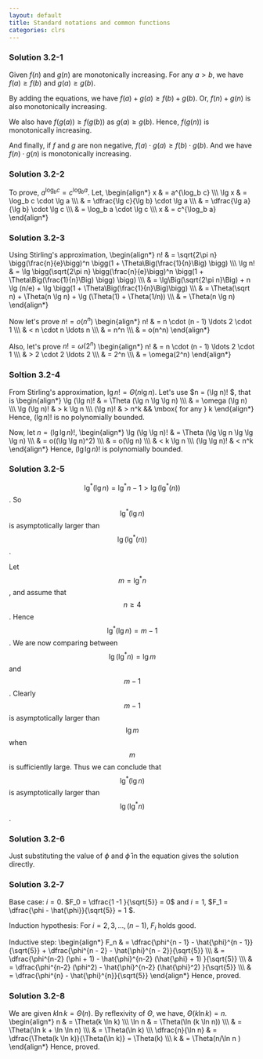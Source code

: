 ```yaml
---
layout: default
title: Standard notations and common functions
categories: clrs
---
```


### Solution 3.2-1
Given $f(n)$ and $g(n)$ are monotonically increasing. For any $a > b$, we have $f(a) \geq f(b)$ and $g(a) \geq g(b)$. 

By adding the equations, we have $f(a) + g(a) \geq f(b) + g(b)$. Or, $f(n) + g(n)$ is also monotonically increasing.

We also have $f(g(a)) \geq f(g(b))$ as $g(a) \geq g(b)$. Hence, $f(g(n))$ is monotonically increasing.

And finally, if $f$ and $g$ are non negative, $f(a) \cdot g(a) \geq f(b) \cdot g(b)$. And we have $f(n) \cdot g(n)$ is monotonically increasing.

### Solution 3.2-2
To prove, $a^{\log_b c} = c^{\log_b a}$. Let, 
\\begin{align\*}
x & = a^{\log_b c} \\\\\\
\lg x & = \log_b c \cdot \lg a \\\\\\
& = \dfrac{\lg c}{\lg b} \cdot \lg a \\\\\\
& = \dfrac{\lg a}{\lg b} \cdot \lg c \\\\\\
& = \log_b a \cdot \lg c \\\\\\
x & = c^{\log_b a}
\\end{align\*}

### Solution 3.2-3
Using Stirling's approximation,
\\begin{align\*}
n! & = \sqrt{2\pi n} \bigg(\frac{n}{e}\bigg)^n \bigg(1 + \Theta\Big(\frac{1}{n}\Big) \bigg) \\\\\\
\lg n! & = \lg \bigg(\sqrt{2\pi n} \bigg(\frac{n}{e}\bigg)^n \bigg(1 + \Theta\Big(\frac{1}{n}\Big) \bigg) \bigg) \\\\\\
& = \lg\Big(\sqrt{2\pi n}\Big) + n \lg (n/e) + \lg \bigg(1 + \Theta\Big(\frac{1}{n}\Big)\bigg) \\\\\\
& = \Theta(\sqrt n) + \Theta(n \lg n) + \lg (\Theta(1) + \Theta(1/n)) \\\\\\
& = \Theta(n \lg n)
\\end{align\*} 

Now let's prove $n! = o(n^n)$
\\begin{align\*}
n! & = n \cdot (n - 1) \ldots 2 \cdot 1  \\\\\\
& < n \cdot n \ldots n \\\\\\
& = n^n \\\\\\
& = o(n^n)
\\end{align\*} 

Also, let's prove $n! = \omega (2^n)$
\\begin{align\*}
n! & = n \cdot (n - 1) \ldots 2 \cdot 1  \\\\\\
& > 2 \cdot 2 \ldots 2 \\\\\\
& = 2^n \\\\\\
& = \omega(2^n)
\\end{align\*} 

### Soltion 3.2-4
From Stirling's approximation, $\lg n! = \Theta(n \lg n)$. Let's use $n = (\lg n)! $, that is
\\begin{align\*}
\lg (\lg n)! & = \Theta (\lg n \lg \lg n) \\\\\\
& = \omega (\lg n) \\\\\\
\lg (\lg n)! & > k \lg n \\\\\\
(\lg n)! & > n^k && \mbox{ for any } k
\\end{align\*}
Hence, $(\lg n)!$ is no polynomially bounded. 

Now, let $n = (\lg \lg n)!$,
\\begin{align\*}
\lg (\lg \lg n)! & = \Theta (\lg \lg n \lg \lg \lg n) \\\\\\
& = o((\lg \lg n)^2) \\\\\\
& = o(\lg n) \\\\\\
& < k \lg n \\\\\\
(\lg \lg n)! & < n^k
\\end{align\*}
Hence, $(\lg \lg n)!$ is polynomially bounded. 

### Solution 3.2-5
$$ \lg^*(\lg{n}) = \lg^*n - 1 > \lg(\lg^*(n)) $$. So $$ \lg^*(\lg{n}) $$ 
is asymptotically larger than $$\lg(\lg^*(n))$$. 

Let $$m = \lg^* n$$, and assume that $$n \geq 4$$. Hence $$\lg^*(\lg n) = m - 1$$. 
We are now comparing between $$\lg (\lg^* n) = \lg m$$ and $$m - 1$$. 
Clearly $$m - 1$$ is asymptotically larger than $$\lg m$$ when $$m$$ is 
sufficiently large. Thus we can conclude that $$\lg^* (\lg n)$$ is 
asymptotically larger than $$\lg(\lg^*n)$$.

### Solution 3.2-6
Just substituting the value of $\phi$ and $\hat{\phi}$ in the equation gives the solution directly.

### Solution 3.2-7
Base case: $i = 0$. $F_0 = \dfrac{1 -1 }{\sqrt{5}} = 0$ and $i = 1$, 
$F_1 = \dfrac{\phi - \hat{\phi}}{\sqrt{5}} = 1 $.

Induction hypothesis: For $i = 2,3,\ldots,(n-1)$, $F_i$ holds good.

Inductive step:
\\begin{align\*}
F_n & = \dfrac{\phi^{n - 1} - \hat{\phi}^{n - 1}}{\sqrt{5}} + \dfrac{\phi^{n - 2} - \hat{\phi}^{n - 2}}{\sqrt{5}} \\\\\\
& = \dfrac{\phi^{n-2} (\phi + 1) - \hat{\phi}^{n-2} (\hat{\phi} + 1) }{\sqrt{5}} \\\\\\
& = \dfrac{\phi^{n-2} (\phi^2) - \hat{\phi}^{n-2} (\hat{\phi}^2) }{\sqrt{5}} \\\\\\
& = \dfrac{\phi^{n} - \hat{\phi}^{n}}{\sqrt{5}}
\\end{align\*}
Hence, proved. 

### Solution 3.2-8
We are given $k \ln k = \Theta(n)$. By reflexivity of $\Theta$, we have, $\Theta(k \ln k) = n$.
\\begin{align\*}
n & = \Theta(k \ln k) \\\\\\
\ln n & = \Theta(\ln (k \ln n)) \\\\\\
& = \Theta(\ln k + \ln \ln n) \\\\\\
& = \Theta(\ln k) \\\\\\
\dfrac{n}{\ln n} & = \dfrac{\Theta(k \ln k)}{\Theta(\ln k)} = \Theta(k) \\\\\\
k & = \Theta(n/\ln n )
\\end{align\*}
Hence, proved. 